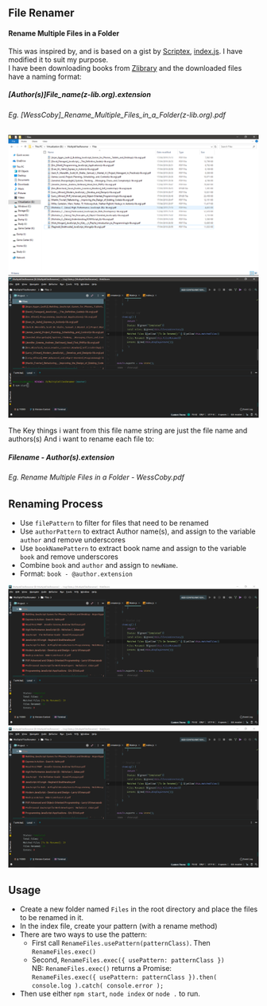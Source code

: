 ## File Renamer
#### Rename Multiple Files in a Folder

This was inspired by, and is based on a gist by [Scriptex](https://gist.github.com/scriptex), [index.js](https://gist.github.com/scriptex/20536d8cda36221f91d69a6bd4a528b3).
I have modified it to suit my purpose. <br />
I have been downloading books from [Zlibrary](https://b-ok.cc/) and the downloaded files have a naming format:
##### \[Author\(s\)\]File_name\(z-lib.org\).extension
###### Eg. \[WessCoby\]_Rename_Multiple_Files_in_a_Folder(z-lib.org\).pdf

![Files: Before](./images/files_bfr.png)
![IDE: Before](./images/ide_bfr.png)

The Key things i want from this file name string are just the file name and authors(s)
And i want to rename each file to:
##### Filename - Author(s).extension
###### Eg. Rename Multiple Files in a Folder - WessCoby.pdf

##  Renaming Process

*   Use `filePattern` to filter for files that need to be renamed
*   Use `authorPattern` to extract Author name(s), and assign to the variable `author` and remove underscores
*   Use `bookNamePattern` to extract book name and assign to the variable `book` and remove underscores
*   Combine `book` and `author` and assign to `newName`. 
*   Format: `book - @author.extension`

![IDE: After](./images/ide_aftr.png)
![Files: After](./images/ide_aftr.png)

## Usage
*   Create a new folder named `Files` in the root directory and place the files to be renamed in it.
*   In the index file, create your pattern (with a rename method)
*   There are two ways to use the pattern:
    *   First call `RenameFiles.usePattern(patternClass)`. Then `RenameFiles.exec()`
    *   Second, `RenameFiles.exec({ usePattern: patternClass })` <br />
NB: `RenameFiles.exec()` returns a Promise: <br />
    `RenameFiles.exec({ usePattern: patternClass }).then( console.log ).catch( console.error );`
*   Then use either `npm start`, `node index` or `node .` to run.
